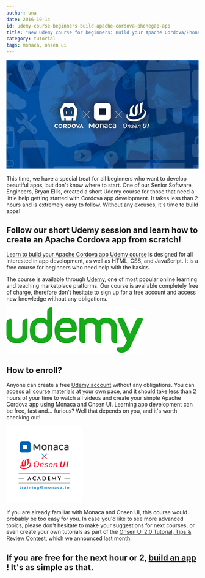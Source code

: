 ```yaml
---
author: una
date: 2016-10-14
id: udemy-course-beginners-build-apache-cordova-phonegap-app
title: "New Udemy course for beginners: Build your Apache Cordova/PhoneGap app"
category: tutorial
tags: monaca, onsen ui
---
```


![Title](/blog/content/images/2016/Oct/udemymonaca.jpg)

This time, we have a special treat for all beginners who want to develop beautiful apps, but don't know where to start. One of our Senior Software Engineers, Bryan Ellis, created a short Udemy course for those that need a little help getting started with Cordova app development. It takes less than 2 hours and is extremely easy to follow. Without any excuses, it's time to build apps!

<!-- more -->


## Follow our short Udemy session and learn how to create an Apache Cordova app from scratch!

[Learn to build your Apache Cordova app Udemy course](https://www.udemy.com/learn-to-build-your-first-apache-cordova-app/learn/v4/) is designed for all interested in app development, as well as HTML, CSS, and JavaScript. It is a free course for beginners who need help with the basics.

The course is available through [Udemy](https://www.udemy.com/), one of most popular online learning and teaching marketplace platforms. Our course is available completely free of charge, therefore don't hesitate to sign up for a free account and access new knowledge without any obligations.

![Title](/blog/content/images/2016/Oct/udemy.png)

## How to enroll?

Anyone can create a free [Udemy account](https://www.udemy.com/)  without any obligations. You can access [all course materials](https://www.udemy.com/learn-to-build-your-first-apache-cordova-app/learn/v4/)  at your own pace, and it should take less than 2 hours of your time to watch all videos and create your simple Apache Cordova app using Monaca and Onsen UI. Learning app development can be free, fast and... furious? Well that depends on you, and it's worth checking out!

![Title](/blog/content/images/2016/Oct/academy.png)

If you are already familiar with Monaca and Onsen UI, this course would probably be too easy for you. In case you'd like to see more advanced topics, please don't hesitate to make your suggestions for next courses, or even create your own tutorials as part of the [Onsen UI 2.0 Tutorial, Tips & Review Contest](https://monaca.io/contest-onsenui2/), which we announced last month.

## If you are free for the next hour or 2, [build an app](https://www.udemy.com/learn-to-build-your-first-apache-cordova-app/learn/v4/) ! It's as simple as that.

